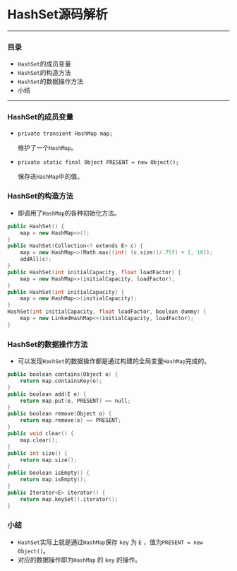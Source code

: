 # HashSet源码解析

------

### 目录

- `HashSet`的成员变量
- `HashSet`的构造方法
- `HashSet`的数据操作方法
- 小结

------

### HashSet的成员变量

- `private transient HashMap map;`

  维护了一个`HashMap`。

- `private static final Object PRESENT = new Object();`

  保存进`HashMap`中的值。

### HashSet的构造方法

- 即调用了`HashMap`的各种初始化方法。



```cpp
public HashSet() {
    map = new HashMap<>();
}
public HashSet(Collection<? extends E> c) {
    map = new HashMap<>(Math.max((int) (c.size()/.75f) + 1, 16));
    addAll(c);
}
public HashSet(int initialCapacity, float loadFactor) {
    map = new HashMap<>(initialCapacity, loadFactor);
}
public HashSet(int initialCapacity) {
    map = new HashMap<>(initialCapacity);
}
HashSet(int initialCapacity, float loadFactor, boolean dummy) {
    map = new LinkedHashMap<>(initialCapacity, loadFactor);
}
```

### HashSet的数据操作方法

- 可以发现`HashSet`的数据操作都是通过构建的全局变量`HashMap`完成的。



```cpp
public boolean contains(Object o) {
    return map.containsKey(o);
}
public boolean add(E e) {
    return map.put(e, PRESENT) == null;
}
public boolean remove(Object o) {
    return map.remove(o) == PRESENT;
}
public void clear() {
    map.clear();
}
public int size() {
    return map.size();
}
public boolean isEmpty() {
    return map.isEmpty();
}
public Iterator<E> iterator() {
    return map.keySet().iterator();
}
```

### 小结

- `HashSet`实际上就是通过`HashMap`保存 `key` 为 `E` ，值为`PRESENT = new Object()`。
- 对应的数据操作即为`HashMap` 的 `key` 的操作。